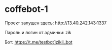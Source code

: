 # coffebot-1
Проект запущен здесь:
http://13.40.242.143:1337

Пароль и логин от админки: zik

Бот: https://t.me/testbot1zikil_bot
